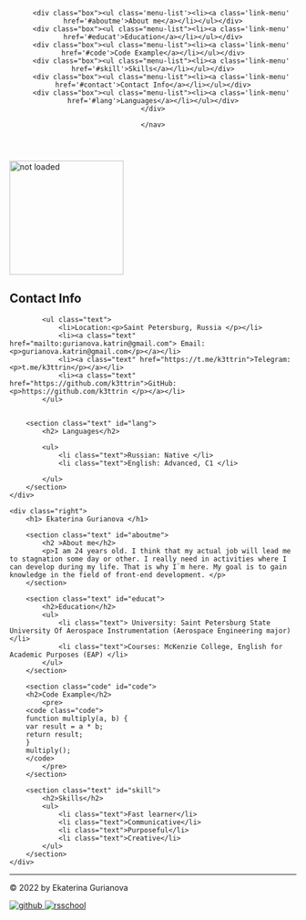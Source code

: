 <!DOCTYPE html>
<html lang="en">

<head>
	<meta charset="UTF-8">
	<meta http-equiv="X-UA-Compatible" content="IE=edge">
	<meta name="viewport" content="width=device-width, initial-scale=1.0">
	<link href="cvcss.css" rel="stylesheet">
	<title>CV RS School</title>
</head>
<div class="page">
<header>
    <nav ><div class="container">
        
        <div class="box"><ul class='menu-list'><li><a class='link-menu' href='#aboutme'>About me</a></li></ul></div>
        <div class="box"><ul class="menu-list"><li><a class='link-menu' href='#educat'>Education</a></li></ul></div>
        <div class="box"><ul class="menu-list"><li><a class='link-menu' href='#code'>Code Example</a></li></ul></div>
        <div class="box"><ul class="menu-list"><li><a class='link-menu' href='#skill'>Skills</a></li></ul></div>
        <div class="box"><ul class="menu-list"><li><a class='link-menu' href='#contact'>Contact Info</a></li></ul></div>
        <div class="box"><ul class="menu-list"><li><a class='link-menu' href='#lang'>Languages</a></li></ul></div>
    </div>
    
    </nav>
</header>
</div>

<main>
    <!-- <div class="wrapper"></div> -->
    <div class="left">
        <img class='round' src='C:\Users\User\Downloads' alt="not loaded" width='200'>
        <section id='contact'>
            <h2> Contact Info</h2>
        </section>
           
            <ul class="text">
                <li>Location:<p>Saint Petersburg, Russia </p></li>
                <li><a class="text" href="mailto:gurianova.katrin@gmail.com"> Email: <p>gurianova.katrin@gmail.com</p></a></li>
                <li><a class="text" href="https://t.me/k3ttrin">Telegram:<p>t.me/k3ttrin</p></a></li>
                <li><a class="text" href="https://github.com/k3ttrin">GitHub: <p>https://github.com/k3ttrin </p></a></li>
            </ul>
        
        
        <section class="text" id="lang">
            <h2> Languages</h2>
            
            <ul>
                <li class="text">Russian: Native </li>
                <li class="text">English: Advanced, C1 </li>

            </ul>
        </section>
    </div>

    <div class="right">
        <h1> Ekaterina Gurianova </h1>
      
        <section class="text" id="aboutme">
            <h2 >About me</h2>
            <p>I am 24 years old. I think that my actual job will lead me to stagnation some day or other. I really need in activities where I can develop during my life. That is why I`m here. My goal is to gain knowledge in the field of front-end development. </p>
        </section>
        
        <section class="text" id="educat">
            <h2>Education</h2>
            <ul>
                <li class="text"> University: Saint Petersburg State University Of Aerospace Instrumentation (Aerospace Engineering major) </li>
                <li class="text">Courses: McKenzie College, English for Academic Purposes (EAP) </li>
            </ul>
        </section>
        
        <section class="code" id="code">
        <h2>Code Example</h2>
            <pre>
        <code class="code">
        function multiply(a, b) {
        var result = a * b;
        return result;
        }
        multiply();
        </code>
            </pre>
        </section>
        
        <section class="text" id="skill">
            <h2>Skills</h2>
            <ul>
                <li class="text">Fast learner</li>
                <li class="text">Communicative</li>
                <li class="text">Purposeful</li>
                <li class="text">Creative</li>
            </ul>
        </section>
    </div>
</main>
</div>
<hr>

<footer class="link-box">
    <p class="name">© 2022 by Ekaterina Gurianova</p>
    <a  href="https://github.com/k3ttrin"><img class="foot" src='https://pngimg.com/uploads/github/github_PNG83.png' alt="github"> </a>
    <a  href="https://rs.school/js/"><img class="foot" src='https://rs.school/images/rs_school_js.svg' alt='rsschool'> </a>

</footer>







